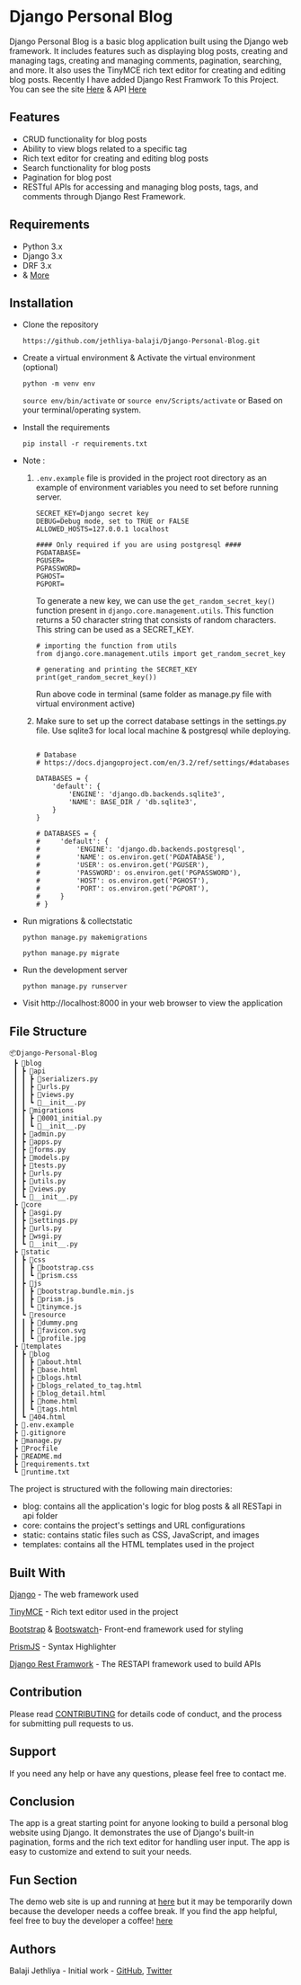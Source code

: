 # Django Personal Blog

Django Personal Blog is a basic blog application built using the Django web framework. It includes features such as displaying blog posts, creating and managing tags, creating and managing comments, pagination, searching, and more. It also uses the TinyMCE rich text editor for creating and editing blog posts. Recently I have added Django Rest Framwork To this Project. You can see the site [Here](https://jethliyabalaji-blogs.up.railway.app/)
& API [Here](https://jethliyabalaji-blogs.up.railway.app/api/)

## Features
- CRUD functionality for blog posts
- Ability to view blogs related to a specific tag
- Rich text editor for creating and editing blog posts
- Search functionality for blog posts
- Pagination for blog post
- RESTful APIs for accessing and managing blog posts, tags, and comments through Django Rest Framework.

## Requirements
- Python 3.x
- Django 3.x
- DRF 3.x
- & [More](https://github.com/jethliya-balaji/Django-Personal-Blog/blob/main/requirements.txt)

## Installation



- Clone the repository

    `https://github.com/jethliya-balaji/Django-Personal-Blog.git`
- Create a virtual environment & Activate the virtual environment (optional)

    `python -m venv env`

    `source env/bin/activate` or `source env/Scripts/activate` or Based on your terminal/operating system. 
- Install the requirements

    `pip install -r requirements.txt`

- Note :
    1. `.env.example` file is provided in the project root directory as an example of environment variables you need to set before running server.

        ```
        SECRET_KEY=Django secret key
        DEBUG=Debug mode, set to TRUE or FALSE
        ALLOWED_HOSTS=127.0.0.1 localhost

        #### Only required if you are using postgresql ####
        PGDATABASE=
        PGUSER=
        PGPASSWORD=
        PGHOST=
        PGPORT=
        ```

        To generate a new key, we can use the `get_random_secret_key()` function present in `django.core.management.utils`. This function returns a 50 character string that consists of random characters. This string can be used as a SECRET_KEY.
        ```
        # importing the function from utils
        from django.core.management.utils import get_random_secret_key

        # generating and printing the SECRET_KEY
        print(get_random_secret_key())
        ```
        Run above code in terminal (same folder as manage.py file with virtual environment active)

    2. Make sure to set up the correct database settings in the settings.py file. Use sqlite3 for local local machine & postgresql while deploying.
        ```

        # Database
        # https://docs.djangoproject.com/en/3.2/ref/settings/#databases

        DATABASES = {
            'default': {
                'ENGINE': 'django.db.backends.sqlite3',
                'NAME': BASE_DIR / 'db.sqlite3',
            }
        }

        # DATABASES = {
        #     'default': {
        #         'ENGINE': 'django.db.backends.postgresql',
        #         'NAME': os.environ.get('PGDATABASE'),
        #         'USER': os.environ.get('PGUSER'),
        #         'PASSWORD': os.environ.get('PGPASSWORD'),
        #         'HOST': os.environ.get('PGHOST'),
        #         'PORT': os.environ.get('PGPORT'),
        #     }
        # }
        ```

- Run migrations & collectstatic

    `python manage.py makemigrations`

    `python manage.py migrate`
- Run the development server

    `python manage.py runserver`
- Visit http://localhost:8000 in your web browser to view the application


## File Structure
```
📦Django-Personal-Blog
 ┣ 📂blog
 ┃ ┣ 📂api
 ┃ ┃ ┣ 📜serializers.py
 ┃ ┃ ┣ 📜urls.py
 ┃ ┃ ┣ 📜views.py
 ┃ ┃ ┗ 📜__init__.py
 ┃ ┣ 📂migrations
 ┃ ┃ ┣ 📜0001_initial.py
 ┃ ┃ ┗ 📜__init__.py
 ┃ ┣ 📜admin.py
 ┃ ┣ 📜apps.py
 ┃ ┣ 📜forms.py
 ┃ ┣ 📜models.py
 ┃ ┣ 📜tests.py
 ┃ ┣ 📜urls.py
 ┃ ┣ 📜utils.py
 ┃ ┣ 📜views.py
 ┃ ┗ 📜__init__.py
 ┣ 📂core
 ┃ ┣ 📜asgi.py
 ┃ ┣ 📜settings.py
 ┃ ┣ 📜urls.py
 ┃ ┣ 📜wsgi.py
 ┃ ┗ 📜__init__.py
 ┣ 📂static
 ┃ ┣ 📂css
 ┃ ┃ ┣ 📜bootstrap.css
 ┃ ┃ ┗ 📜prism.css
 ┃ ┣ 📂js
 ┃ ┃ ┣ 📜bootstrap.bundle.min.js
 ┃ ┃ ┣ 📜prism.js
 ┃ ┃ ┗ 📜tinymce.js
 ┃ ┗ 📂resource
 ┃ ┃ ┣ 📜dummy.png
 ┃ ┃ ┣ 📜favicon.svg
 ┃ ┃ ┗ 📜profile.jpg
 ┣ 📂templates
 ┃ ┣ 📂blog
 ┃ ┃ ┣ 📜about.html
 ┃ ┃ ┣ 📜base.html
 ┃ ┃ ┣ 📜blogs.html
 ┃ ┃ ┣ 📜blogs_related_to_tag.html
 ┃ ┃ ┣ 📜blog_detail.html
 ┃ ┃ ┣ 📜home.html
 ┃ ┃ ┗ 📜tags.html
 ┃ ┗ 📜404.html
 ┣ 📜.env.example
 ┣ 📜.gitignore
 ┣ 📜manage.py
 ┣ 📜Procfile
 ┣ 📜README.md
 ┣ 📜requirements.txt
 ┗ 📜runtime.txt
```
The project is structured with the following main directories:
- blog: contains all the application's logic for blog posts & all RESTapi in api folder
- core: contains the project's settings and URL configurations
- static: contains static files such as CSS, JavaScript, and images
- templates: contains all the HTML templates used in the project

## Built With
[Django](https://docs.djangoproject.com/en/3.2/) - The web framework used

[TinyMCE](https://www.tiny.cloud/) - Rich text editor used in the project

[Bootstrap](https://getbootstrap.com/) & [Bootswatch](https://bootswatch.com)- Front-end framework used for styling

[PrismJS](https://prismjs.com/) - Syntax Highlighter

[Django Rest Framwork](https://www.django-rest-framework.org/) - The RESTAPI framework used to build APIs 

## Contribution
Please read [CONTRIBUTING](https://gist.github.com/PurpleBooth/b24679402957c63ec426) for details code of conduct, and the process for submitting pull requests to us.

## Support
If you need any help or have any questions, please feel free to contact me.

## Conclusion
The app is a great starting point for anyone looking to build a personal blog website using Django. It demonstrates the use of Django's built-in pagination, forms and the rich text editor for handling user input. The app is easy to customize and extend to suit your needs.

## Fun Section
The demo web site is up and running at [here](https://jethliyabalaji-blogs.up.railway.app/) but it may be temporarily down because the developer needs a coffee break. If you find the app helpful, feel free to buy the developer a coffee! [here]()

## Authors
Balaji Jethliya - Initial work - [GitHub](https://github.com/jethliya-balaji), [Twitter](https://twitter.com/jethliyabalaji)
